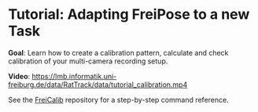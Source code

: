 # Tutorial: Adapting FreiPose to a new Task

**Goal**: Learn how to create a calibration pattern, calculate and check calibration of your multi-camera recording setup. 

**Video**: https://lmb.informatik.uni-freiburg.de/data/RatTrack/data/tutorial_calibration.mp4

See the [FreiCalib](https://github.com/lmb-freiburg/FreiCalib) repository for a step-by-step command reference.
